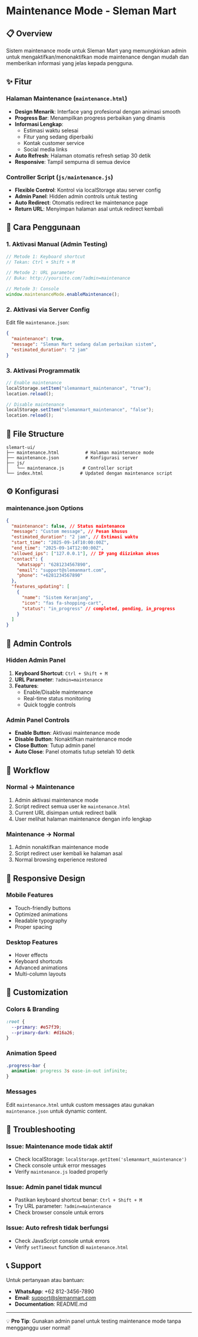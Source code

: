 # Maintenance Mode - Sleman Mart

## 📋 Overview

Sistem maintenance mode untuk Sleman Mart yang memungkinkan admin untuk mengaktifkan/menonaktifkan mode maintenance dengan mudah dan memberikan informasi yang jelas kepada pengguna.

## ✨ Fitur

### Halaman Maintenance (`maintenance.html`)

- **Design Menarik**: Interface yang profesional dengan animasi smooth
- **Progress Bar**: Menampilkan progress perbaikan yang dinamis
- **Informasi Lengkap**:
  - Estimasi waktu selesai
  - Fitur yang sedang diperbaiki
  - Kontak customer service
  - Social media links
- **Auto Refresh**: Halaman otomatis refresh setiap 30 detik
- **Responsive**: Tampil sempurna di semua device

### Controller Script (`js/maintenance.js`)

- **Flexible Control**: Kontrol via localStorage atau server config
- **Admin Panel**: Hidden admin controls untuk testing
- **Auto Redirect**: Otomatis redirect ke maintenance page
- **Return URL**: Menyimpan halaman asal untuk redirect kembali

## 🚀 Cara Penggunaan

### 1. Aktivasi Manual (Admin Testing)

```javascript
// Metode 1: Keyboard shortcut
// Tekan: Ctrl + Shift + M

// Metode 2: URL parameter
// Buka: http://yoursite.com/?admin=maintenance

// Metode 3: Console
window.maintenanceMode.enableMaintenance();
```

### 2. Aktivasi via Server Config

Edit file `maintenance.json`:

```json
{
  "maintenance": true,
  "message": "Sleman Mart sedang dalam perbaikan sistem",
  "estimated_duration": "2 jam"
}
```

### 3. Aktivasi Programmatik

```javascript
// Enable maintenance
localStorage.setItem("slemanmart_maintenance", "true");
location.reload();

// Disable maintenance
localStorage.setItem("slemanmart_maintenance", "false");
location.reload();
```

## 📁 File Structure

```
slemart-ui/
├── maintenance.html          # Halaman maintenance mode
├── maintenance.json          # Konfigurasi server
├── js/
│   └── maintenance.js       # Controller script
└── index.html              # Updated dengan maintenance script
```

## ⚙️ Konfigurasi

### maintenance.json Options

```json
{
  "maintenance": false, // Status maintenance
  "message": "Custom message", // Pesan khusus
  "estimated_duration": "2 jam", // Estimasi waktu
  "start_time": "2025-09-14T10:00:00Z",
  "end_time": "2025-09-14T12:00:00Z",
  "allowed_ips": ["127.0.0.1"], // IP yang diizinkan akses
  "contact": {
    "whatsapp": "6281234567890",
    "email": "support@slemanmart.com",
    "phone": "+6281234567890"
  },
  "features_updating": [
    {
      "name": "Sistem Keranjang",
      "icon": "fas fa-shopping-cart",
      "status": "in_progress" // completed, pending, in_progress
    }
  ]
}
```

## 🎯 Admin Controls

### Hidden Admin Panel

1. **Keyboard Shortcut**: `Ctrl + Shift + M`
2. **URL Parameter**: `?admin=maintenance`
3. **Features**:
   - Enable/Disable maintenance
   - Real-time status monitoring
   - Quick toggle controls

### Admin Panel Controls

- **Enable Button**: Aktivasi maintenance mode
- **Disable Button**: Nonaktifkan maintenance mode
- **Close Button**: Tutup admin panel
- **Auto Close**: Panel otomatis tutup setelah 10 detik

## 🔄 Workflow

### Normal → Maintenance

1. Admin aktivasi maintenance mode
2. Script redirect semua user ke `maintenance.html`
3. Current URL disimpan untuk redirect balik
4. User melihat halaman maintenance dengan info lengkap

### Maintenance → Normal

1. Admin nonaktifkan maintenance mode
2. Script redirect user kembali ke halaman asal
3. Normal browsing experience restored

## 📱 Responsive Design

### Mobile Features

- Touch-friendly buttons
- Optimized animations
- Readable typography
- Proper spacing

### Desktop Features

- Hover effects
- Keyboard shortcuts
- Advanced animations
- Multi-column layouts

## 🎨 Customization

### Colors & Branding

```css
:root {
  --primary: #e57f39;
  --primary-dark: #d16a26;
}
```

### Animation Speed

```css
.progress-bar {
  animation: progress 3s ease-in-out infinite;
}
```

### Messages

Edit `maintenance.html` untuk custom messages atau gunakan `maintenance.json` untuk dynamic content.

## 🔧 Troubleshooting

### Issue: Maintenance mode tidak aktif

- Check localStorage: `localStorage.getItem('slemanmart_maintenance')`
- Check console untuk error messages
- Verify `maintenance.js` loaded properly

### Issue: Admin panel tidak muncul

- Pastikan keyboard shortcut benar: `Ctrl + Shift + M`
- Try URL parameter: `?admin=maintenance`
- Check browser console untuk errors

### Issue: Auto refresh tidak berfungsi

- Check JavaScript console untuk errors
- Verify `setTimeout` function di `maintenance.html`

## 📞 Support

Untuk pertanyaan atau bantuan:

- **WhatsApp**: +62 812-3456-7890
- **Email**: support@slemanmart.com
- **Documentation**: README.md

---

💡 **Pro Tip**: Gunakan admin panel untuk testing maintenance mode tanpa mengganggu user normal!
